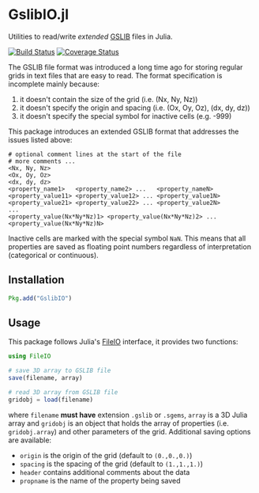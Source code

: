 GslibIO.jl
==========

Utilities to read/write *extended* [GSLIB](http://www.gslib.com/gslib_help/format.html) files in Julia.

[![Build Status](https://travis-ci.org/juliohm/GslibIO.jl.svg?branch=master)](https://travis-ci.org/juliohm/GslibIO.jl)
[![Coverage Status](https://codecov.io/gh/juliohm/GslibIO.jl/branch/master/graph/badge.svg)](https://codecov.io/gh/juliohm/GslibIO.jl)

The GSLIB file format was introduced a long time ago for storing regular grids in text files that are easy to read. The format specification is incomplete mainly because:

1. it doesn't contain the size of the grid (i.e. (Nx, Ny, Nz))
2. it doesn't specify the origin and spacing (i.e. (Ox, Oy, Oz), (dx, dy, dz))
3. it doesn't specify the special symbol for inactive cells (e.g. -999)

This package introduces an extended GSLIB format that addresses the issues listed above:

```
# optional comment lines at the start of the file
# more comments ...
<Nx, Ny, Nz>
<Ox, Oy, Oz>
<dx, dy, dz>
<property_name1>   <property_name2> ...   <property_nameN>
<property_value11> <property_value12> ... <property_value1N>
<property_value21> <property_value22> ... <property_value2N>
...
<property_value(Nx*Ny*Nz)1> <property_value(Nx*Ny*Nz)2> ... <property_value(Nx*Ny*Nz)N>
```

Inactive cells are marked with the special symbol `NaN`. This means that all properties are saved as floating point numbers regardless of interpretation (categorical or continuous).

Installation
------------

```julia
Pkg.add("GslibIO")
```

Usage
-----

This package follows Julia's [FileIO](https://github.com/JuliaIO/FileIO.jl) interface, it provides two functions:

```julia
using FileIO

# save 3D array to GSLIB file
save(filename, array)

# read 3D array from GSLIB file
gridobj = load(filename)
```
where `filename` **must have** extension `.gslib` or `.sgems`, `array` is a 3D Julia array and `gridobj` is an object that holds the array of properties (i.e. `gridobj.array`) and other parameters of the grid. Additional saving options are available:

- `origin` is the origin of the grid (default to `(0.,0.,0.)`)
- `spacing` is the spacing of the grid (default to `(1.,1.,1.)`)
- `header` contains additional comments about the data
- `propname` is the name of the property being saved
